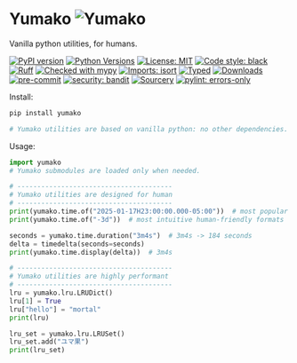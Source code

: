 # Yumako ![Yumako](doc/yumako.png) 

Vanilla python utilities, for humans.

[![PyPI version](https://badge.fury.io/py/yumako.svg)](https://badge.fury.io/py/yumako)
[![Python Versions](https://img.shields.io/pypi/pyversions/yumako.svg)](https://pypi.org/project/yumako/)
[![License: MIT](https://img.shields.io/badge/License-MIT-yellow.svg)](https://opensource.org/licenses/MIT)
[![Code style: black](https://img.shields.io/badge/code%20style-black-000000.svg)](https://github.com/psf/black)
[![Ruff](https://img.shields.io/endpoint?url=https://raw.githubusercontent.com/astral-sh/ruff/main/assets/badge/v2.json)](https://github.com/astral-sh/ruff)
[![Checked with mypy](https://www.mypy-lang.org/static/mypy_badge.svg)](https://mypy-lang.org/)
[![Imports: isort](https://img.shields.io/badge/%20imports-isort-%231674b1?style=flat&labelColor=ef8336)](https://pycqa.github.io/isort/)
[![Typed](https://img.shields.io/badge/Typed-Yes-blue.svg)](https://github.com/yumako/yumako)
[![Downloads](https://static.pepy.tech/badge/yumako)](https://pepy.tech/projects/yumako)
[![pre-commit](https://img.shields.io/badge/pre--commit-enabled-brightgreen?logo=pre-commit)](https://github.com/pre-commit/pre-commit)
[![security: bandit](https://img.shields.io/badge/security-bandit-yellow.svg)](https://github.com/PyCQA/bandit)
[![Sourcery](https://img.shields.io/badge/Sourcery-enabled-brightgreen)](https://sourcery.ai)
[![pylint: errors-only](https://img.shields.io/badge/pylint-errors--only-brightgreen)](https://github.com/pylint-dev/pylint)





Install:
```bash
pip install yumako

# Yumako utilities are based on vanilla python: no other dependencies.
```

Usage:
```python
import yumako
# Yumako submodules are loaded only when needed.

# ---------------------------------------
# Yumako utilities are designed for human
# ---------------------------------------
print(yumako.time.of("2025-01-17H23:00:00.000-05:00"))  # most popular time formats
print(yumako.time.of("-3d"))  # most intuitive human-friendly formats

seconds = yumako.time.duration("3m4s")  # 3m4s -> 184 seconds
delta = timedelta(seconds=seconds)
print(yumako.time.display(delta))  # 3m4s

# ---------------------------------------
# Yumako utilities are highly performant
# ---------------------------------------
lru = yumako.lru.LRUDict()
lru[1] = True
lru["hello"] = "mortal"
print(lru)

lru_set = yumako.lru.LRUSet()
lru_set.add("ユマ果")
print(lru_set)
```
